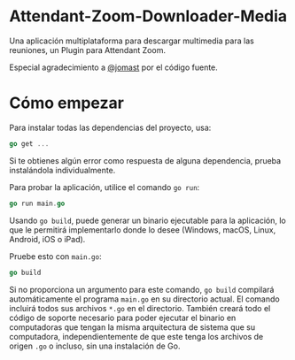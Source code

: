 # Attendant-Zoom-Downloader-Media
Una aplicación multiplataforma para descargar multimedia para las reuniones, un Plugin para Attendant Zoom.

Especial agradecimiento a <a href="https://github.com/jomast">@jomast</a> por el código fuente.

# Cómo empezar
Para instalar todas las dependencias del proyecto, usa:
```go
go get ...
```
Si te obtienes algún error como respuesta de alguna dependencia, prueba instalándola individualmente.

Para probar la aplicación, utilice el comando `go run`:
```go
go run main.go
```

Usando `go build`, puede generar un binario ejecutable para la aplicación, lo que le permitirá implementarlo donde lo desee (Windows, macOS, Linux, Android, iOS o iPad).

Pruebe esto con `main.go`:
```go
go build
```

Si no proporciona un argumento para este comando, `go build` compilará automáticamente el programa `main.go` en su directorio actual. El comando incluirá todos sus archivos `*.go` en el directorio. También creará todo el código de soporte necesario para poder ejecutar el binario en computadoras que tengan la misma arquitectura de sistema que su computadora, independientemente de que este tenga los archivos de origen `.go` o incluso, sin una instalación de Go.
